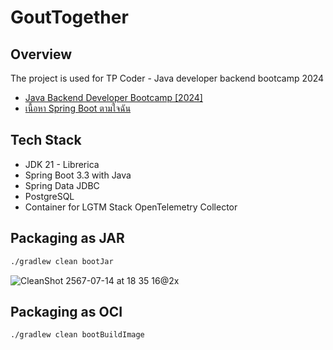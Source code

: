 # GoutTogether

## Overview

The project is used for TP Coder - Java developer backend bootcamp 2024

- [Java Backend Developer Bootcamp \[2024\]](https://youtube.com/playlist?list=PLm3A9eDaMzukMQtdDoeOR-HbFN35vieQY&si=hRd4ilmgDyedzuZG)
- [เนื้อหา Spring Boot ตามใจฉัน](https://youtube.com/playlist?list=PLm3A9eDaMzum5fChmohnoWscmRHaK9aOJ&si=LmNP53nwRG-kLVJD)

## Tech Stack

- JDK 21 - Librerica
- Spring Boot 3.3 with Java
- Spring Data JDBC
- PostgreSQL
- Container for LGTM Stack OpenTelemetry Collector

## Packaging as JAR

```bash
./gradlew clean bootJar
```

![CleanShot 2567-07-14 at 18 35 16@2x](https://github.com/user-attachments/assets/edcd6ae6-b5bf-438b-a17c-757beb532ce5)

## Packaging as OCI

```bash
./gradlew clean bootBuildImage
```
